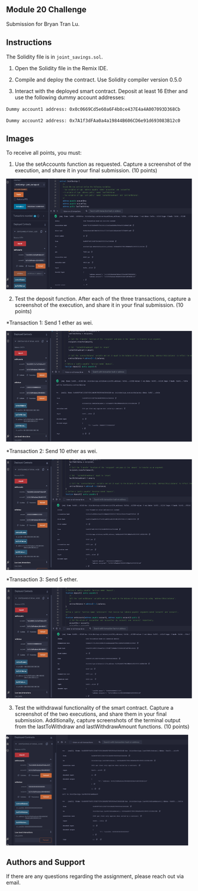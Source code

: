 ## Module 20 Challenge
Submission for Bryan Tran Lu. 

## Instructions
The Solidity file is in `joint_savings.sol`.

1) Open the Solidity file in the Remix IDE.

2) Compile and deploy the contract. Use Solidity compiler version 0.5.0

3) Interact with the deployed smart contract. Deposit at least 16 Ether and use the following dummy account addresses:

`Dummy account1 address: 0x0c0669Cd5e60a6F4b8ce437E4a4A007093D368Cb`

`Dummy account2 address: 0x7A1f3dFAa0a4a19844B606CD6e91d693083B12c0`

## Images
To receive all points, you must:

1) Use the setAccounts function as requested. Capture a screenshot of the execution, and share it in your final submission. (10 points)

<a href="" target="_blank" rel="noreferrer"><img src="Images/SetAccounts.png" width="" height="300" alt="" /></a>

2) Test the deposit function. After each of the three transactions, capture a screenshot of the execution, and share it in your final submission. (10 points)

*Transaction 1: Send 1 ether as wei.

<a href="" target="_blank" rel="noreferrer"><img src="Images/Send_1_eth.png" width="" height="300" alt="" /></a>

*Transaction 2: Send 10 ether as wei.

<a href="" target="_blank" rel="noreferrer"><img src="Images/Send_10_eth.png" width="" height="300" alt="" /></a>

*Transaction 3: Send 5 ether.

<a href="" target="_blank" rel="noreferrer"><img src="Images/Send_5_eth.png" width="" height="300" alt="" /></a>

3) Test the withdrawal functionality of the smart contract. Capture a screenshot of the two executions, and share them in your final submission. Additionally, capture screenshots of the terminal output from the lastToWithdraw and lastWithdrawAmount functions. (10 points)

<a href="" target="_blank" rel="noreferrer"><img src="Images/LastToWithdraw.png" width="" height="300" alt="" /></a>

## Authors and Support
If there are any questions regarding the assignment, please reach out via email.
